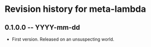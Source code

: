 # Revision history for meta-lambda

## 0.1.0.0 -- YYYY-mm-dd

* First version. Released on an unsuspecting world.
